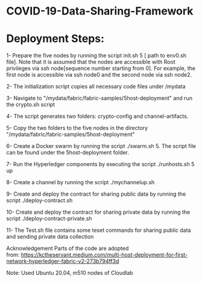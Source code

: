 # COVID-19-Data-Sharing-Framework

# Deployment Steps: 

1- Prepare the five nodes by running the script init.sh 5 [ path to env0.sh file]. Note that it is assumed that the nodes are accessible with Root privileges via ssh node[sequence number starting from 0]. For example, the first node is accessible via ssh node0 and the second node via ssh node2.

2- The initialization script copies all necessary code files under /mydata

3- Navigate to "/mydata/fabric/fabric-samples/5host-deployment" and run the crypto.sh script

4- The script generates two folders: crypto-config and channel-artifacts.

5- Copy the two folders to the five nodes in the directory "/mydata/fabric/fabric-samples/5host-deployment"

6- Create a Docker swarm by running the script ./swarm.sh 5. The script file can be found under the 5host-deployment folder.

7- Run the Hyperledger components by executing the script ./runhosts.sh 5 up

8- Create a channel by running the script ./mychannelup.sh

9- Create and deploy the contract for sharing public data by running the script ./deploy-contract.sh

10- Create and deploy the contract for sharing private data by running the script ./deploy-contract-private.sh

11- The Test.sh file contains some teset commands for sharing public data and sending private data collection

Acknowledgement
Parts of the code are adopted from: https://kctheservant.medium.com/multi-host-deployment-for-first-network-hyperledger-fabric-v2-273b794ff3d

Note: Used Ubuntu 20.04, m510 nodes of Cloudlab
